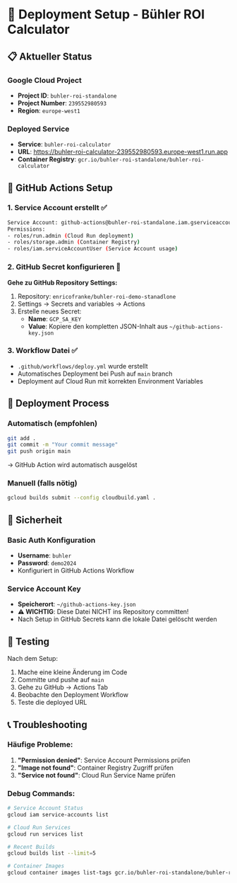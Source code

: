 # 🚀 Deployment Setup - Bühler ROI Calculator

## 📋 Aktueller Status

### Google Cloud Project
- **Project ID**: `buhler-roi-standalone`
- **Project Number**: `239552980593`
- **Region**: `europe-west1`

### Deployed Service
- **Service**: `buhler-roi-calculator`
- **URL**: https://buhler-roi-calculator-239552980593.europe-west1.run.app
- **Container Registry**: `gcr.io/buhler-roi-standalone/buhler-roi-calculator`

## 🔧 GitHub Actions Setup

### 1. Service Account erstellt ✅
```bash
Service Account: github-actions@buhler-roi-standalone.iam.gserviceaccount.com
Permissions:
- roles/run.admin (Cloud Run deployment)
- roles/storage.admin (Container Registry)
- roles/iam.serviceAccountUser (Service Account usage)
```

### 2. GitHub Secret konfigurieren 📝

**Gehe zu GitHub Repository Settings:**
1. Repository: `enricofranke/buhler-roi-demo-stanadlone`
2. Settings → Secrets and variables → Actions
3. Erstelle neues Secret:
   - **Name**: `GCP_SA_KEY`
   - **Value**: Kopiere den kompletten JSON-Inhalt aus `~/github-actions-key.json`

### 3. Workflow Datei ✅
- `.github/workflows/deploy.yml` wurde erstellt
- Automatisches Deployment bei Push auf `main` branch
- Deployment auf Cloud Run mit korrekten Environment Variables

## 🎯 Deployment Process

### Automatisch (empfohlen)
```bash
git add .
git commit -m "Your commit message"
git push origin main
```
→ GitHub Action wird automatisch ausgelöst

### Manuell (falls nötig)
```bash
gcloud builds submit --config cloudbuild.yaml .
```

## 🔐 Sicherheit

### Basic Auth Konfiguration
- **Username**: `buhler`
- **Password**: `demo2024`
- Konfiguriert in GitHub Actions Workflow

### Service Account Key
- **Speicherort**: `~/github-actions-key.json`
- **⚠️ WICHTIG**: Diese Datei NICHT ins Repository committen!
- Nach Setup in GitHub Secrets kann die lokale Datei gelöscht werden

## 🧪 Testing

Nach dem Setup:
1. Mache eine kleine Änderung im Code
2. Committe und pushe auf `main`
3. Gehe zu GitHub → Actions Tab
4. Beobachte den Deployment Workflow
5. Teste die deployed URL

## 📞 Troubleshooting

### Häufige Probleme:
1. **"Permission denied"**: Service Account Permissions prüfen
2. **"Image not found"**: Container Registry Zugriff prüfen
3. **"Service not found"**: Cloud Run Service Name prüfen

### Debug Commands:
```bash
# Service Account Status
gcloud iam service-accounts list

# Cloud Run Services
gcloud run services list

# Recent Builds
gcloud builds list --limit=5

# Container Images
gcloud container images list-tags gcr.io/buhler-roi-standalone/buhler-roi-calculator --limit=5
```